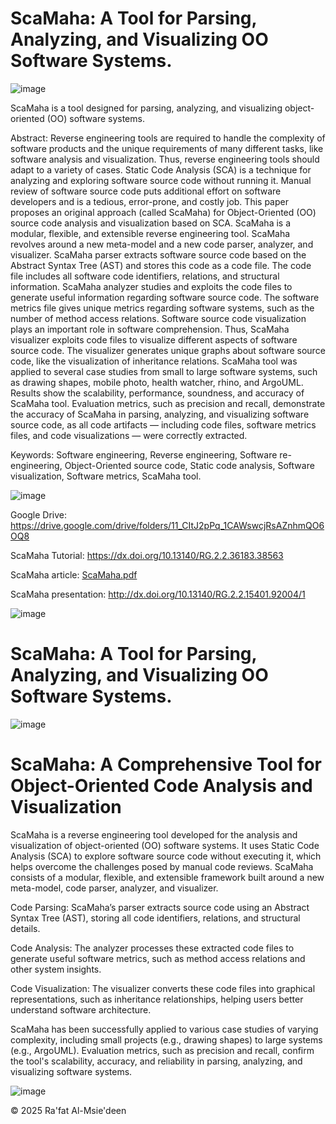 # ScaMaha: A Tool for Parsing, Analyzing, and Visualizing OO Software Systems. 

![image](https://github.com/user-attachments/assets/cb3cb114-bb03-4565-a80f-9211eadae64b)

ScaMaha is a tool designed for parsing, analyzing, and visualizing object-oriented (OO) software systems.

Abstract: Reverse engineering tools are required to handle the complexity of software products and the unique requirements of many different tasks, like software analysis and visualization. Thus, reverse engineering tools should adapt to a variety of cases. Static Code Analysis (SCA) is a technique for analyzing and exploring software source code without running it. Manual review of software source code puts additional effort on software developers and is a tedious, error-prone, and costly job. This paper proposes an original approach (called ScaMaha) for Object-Oriented (OO) source code analysis and visualization based on SCA. ScaMaha is a modular, flexible, and extensible reverse engineering tool. ScaMaha revolves around a new meta-model and a new code parser, analyzer, and visualizer. ScaMaha parser extracts software source code based on the Abstract Syntax Tree (AST) and stores this code as a code file. The code file includes all software code identifiers, relations, and structural information. ScaMaha analyzer studies and exploits the code files to generate useful information regarding software source code. The software metrics file gives unique metrics regarding software systems, such as the number of method access relations. Software source code visualization plays an important role in software comprehension. Thus, ScaMaha visualizer exploits code files to visualize different aspects of software source code. The visualizer generates unique graphs about software source code, like the visualization of inheritance relations. ScaMaha tool was applied to several case studies from small to large software systems, such as drawing shapes, mobile photo, health watcher, rhino, and ArgoUML. Results show the scalability, performance, soundness, and accuracy of ScaMaha tool. Evaluation metrics, such as precision and recall, demonstrate the accuracy of ScaMaha in parsing, analyzing, and visualizing software source code, as all code artifacts — including code files, software metrics files, and code visualizations — were correctly extracted.

Keywords: Software engineering, Reverse engineering, Software re-engineering, Object-Oriented source code, Static code analysis, Software visualization, Software metrics, ScaMaha tool.


![image](https://github.com/user-attachments/assets/c8522b9a-489e-45c0-ad96-499bcd67e61c)


Google Drive: https://drive.google.com/drive/folders/11_CItJ2pPq_1CAWswcjRsAZnhmQO6OQ8

ScaMaha Tutorial: https://dx.doi.org/10.13140/RG.2.2.36183.38563


ScaMaha article: [ScaMaha.pdf](https://github.com/user-attachments/files/18429904/ScaMaha.pdf)



ScaMaha presentation: http://dx.doi.org/10.13140/RG.2.2.15401.92004/1



![image](https://github.com/user-attachments/assets/c0b2d58b-d5ef-484c-87a7-e0a546d1ca79)



# ScaMaha: A Tool for Parsing, Analyzing, and Visualizing OO Software Systems. 

![image](https://github.com/user-attachments/assets/466fda83-bb0a-4d1b-9285-379a1f1932b9)


# ScaMaha: A Comprehensive Tool for Object-Oriented Code Analysis and Visualization

ScaMaha is a reverse engineering tool developed for the analysis and visualization of object-oriented (OO) software systems. It uses Static Code Analysis (SCA) to explore software source code without executing it, which helps overcome the challenges posed by manual code reviews. ScaMaha consists of a modular, flexible, and extensible framework built around a new meta-model, code parser, analyzer, and visualizer.

Code Parsing: ScaMaha’s parser extracts source code using an Abstract Syntax Tree (AST), storing all code identifiers, relations, and structural details.

Code Analysis: The analyzer processes these extracted code files to generate useful software metrics, such as method access relations and other system insights.

Code Visualization: The visualizer converts these code files into graphical representations, such as inheritance relationships, helping users better understand software architecture.

ScaMaha has been successfully applied to various case studies of varying complexity, including small projects (e.g., drawing shapes) to large systems (e.g., ArgoUML). Evaluation metrics, such as precision and recall, confirm the tool's scalability, accuracy, and reliability in parsing, analyzing, and visualizing software systems.

![image](https://github.com/user-attachments/assets/f1838245-12e1-4d04-969a-a5b46499a0b6)

© 2025 Ra'fat Al-Msie'deen

